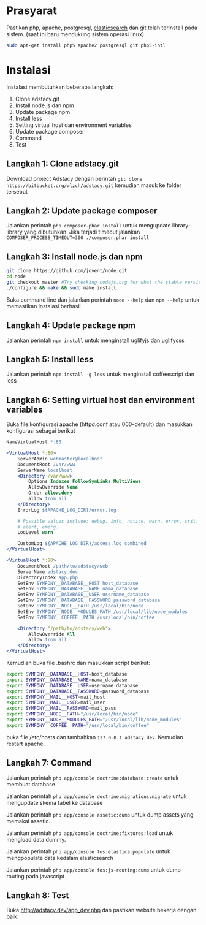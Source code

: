 # Prasyarat
Pastikan php, apache, postgresql, [elasticsearch](http://www.elasticsearch.org/guide/reference/setup/installation/) dan git telah terinstall pada sistem. (saat ini baru mendukung sistem operasi linux)

```sh
sudo apt-get install php5 apache2 postgresql git php5-intl
```

# Instalasi
Instalasi membutuhkan beberapa langkah:

1.  Clone adstacy.git
2.  Install node.js dan npm
3.  Update package npm
4.  Install less
5.  Setting virtual host dan environment variables
6.  Update package composer
7.  Command
8.  Test

## Langkah 1: Clone adstacy.git
Download project Adstacy dengan perintah `git clone https://bitbucket.org/wlzch/adstacy.git` kemudian masuk ke folder tersebut

## Langkah 2: Update package composer
Jalankan perintah `php composer.phar install` untuk mengupdate library-library yang dibutuhkan. Jika terjadi timeout jalankan `COMPOSER_PROCESS_TIMEOUT=300 ./composer.phar install`

## Langkah 3: Install node.js dan npm
```sh
git clone https://github.com/joyent/node.git
cd node
git checkout master #Try checking nodejs.org for what the stable version is
./configure && make && sudo make install
```

Buka command line dan jalankan perintah `node --help` dan `npm --help` untuk memastikan instalasi berhasil

## Langkah 4: Update package npm
Jalankan perintah `npm install` untuk menginstall uglifyjs dan uglifycss

## Langkah 5: Install less
Jalankan perintah `npm install -g less` untuk menginstall coffeescript dan less

## Langkah 6: Setting virtual host dan environment variables
Buka file konfigurasi apache (httpd.conf atau 000-default) dan masukkan konfigurasi sebagai berikut

```apache
NameVirtualHost *:80

<VirtualHost *:80>
	ServerAdmin webmaster@localhost
	DocumentRoot /var/www
	ServerName localhost
	<Directory /var/www>
		Options Indexes FollowSymLinks MultiViews
		AllowOverride None
		Order allow,deny
		allow from all
	</Directory>
	ErrorLog ${APACHE_LOG_DIR}/error.log

	# Possible values include: debug, info, notice, warn, error, crit,
	# alert, emerg.
	LogLevel warn

	CustomLog ${APACHE_LOG_DIR}/access.log combined
</VirtualHost>

<VirtualHost *:80>
    DocumentRoot /path/to/adstacy/web
    ServerName adstacy.dev
    DirectoryIndex app.php
    SetEnv SYMFONY__DATABASE__HOST host_database
    SetEnv SYMFONY__DATABASE__NAME nama_database
    SetEnv SYMFONY__DATABASE__USER username_database
    SetEnv SYMFONY__DATABASE__PASSWORD password_database
    SetEnv SYMFONY__NODE__PATH /usr/local/bin/node
    SetEnv SYMFONY__NODE__MODULES_PATH /usr/local/lib/node_modules
    SetEnv SYMFONY__COFFEE__PATH /usr/local/bin/coffee

    <Directory "/path/to/adstacy/web">
        AllowOverride All
        allow from all
    </Directory>
</VirtualHost>
```

Kemudian buka file .bashrc dan masukkan script berikut:

``` sh
export SYMFONY__DATABASE__HOST=host_database
export SYMFONY__DATABASE__NAME=nama_database
export SYMFONY__DATABASE__USER=username_database
export SYMFONY__DATABASE__PASSWORD=password_database
export SYMFONY__MAIL__HOST=mail_host
export SYMFONY__MAIL__USER=mail_user
export SYMFONY__MAIL__PASSWORD=mail_pass
export SYMFONY__NODE__PATH="/usr/local/bin/node"
export SYMFONY__NODE__MODULES_PATH="/usr/local/lib/node_modules"
export SYMFONY__COFFEE__PATH="/usr/local/bin/coffee"
```

buka file /etc/hosts dan tambahkan `127.0.0.1 adstacy.dev`. Kemudian restart apache.

## Langkah 7: Command
Jalankan perintah `php app/console doctrine:database:create` untuk membuat database

Jalankan perintah `php app/console doctrine:migrations:migrate` untuk mengupdate skema tabel ke database

Jalankan perintah `php app/console assetic:dump` untuk dump assets yang memakai assetic.

Jalankan perintah `php app/console doctrine:fixtures:load` untuk mengload data dummy.

Jalankan perintah `php app/console fos:elastica:populate` untuk mengpopulate data kedalam elasticsearch

Jalankan perintah `php app/console fos:js-routing:dump` untuk dump routing pada javascript

## Langkah 8: Test
Buka http://adstacy.dev/app_dev.php dan pastikan website bekerja dengan baik.
